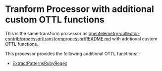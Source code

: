 # Tranform Processor with additional custom OTTL functions

This is the same transform processor as [opentelemetry-collector-contrib/processor/transformprocessor/README.md](https://github.com/open-telemetry/opentelemetry-collector-contrib/blob/main/processor/transformprocessor/README.md) with addtional custom OTTL functions.

This processor provides the following additional OTTL functions: :
- [ExtractPatternsRubyRegex](func_extract_patterns_ruby_regex.go)